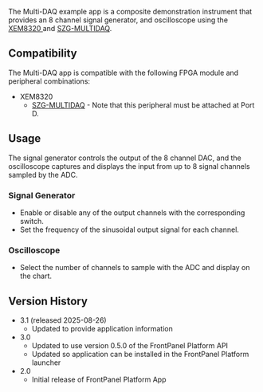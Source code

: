 The Multi-DAQ example app is a composite demonstration instrument that provides an 8 channel signal generator, and oscilloscope using the [XEM8320 ](https://opalkelly.com/products/xem8320/) and [SZG-MULTIDAQ](https://docs.opalkelly.com/syzygy-peripherals/szg-multidaq/).

## Compatibility

The Multi-DAQ app is compatible with the following FPGA module and peripheral combinations:

* XEM8320
  * [SZG-MULTIDAQ](https://docs.opalkelly.com/syzygy-peripherals/szg-multidaq/) - Note that this peripheral must be attached at Port D.

## Usage

The signal generator controls the output of the 8 channel DAC, and the oscilloscope captures and displays the input from up to 8 signal channels sampled by the ADC.

### Signal Generator

* Enable or disable any of the output channels with the corresponding switch.
* Set the frequency of the sinusoidal output signal for each channel.

### Oscilloscope

* Select the number of channels to sample with the ADC and display on the chart.

## Version History

* 3.1 (released 2025-08-26)
  * Updated to provide application information
* 3.0
  * Updated to use version 0.5.0 of the FrontPanel Platform API
  * Updated so application can be installed in the FrontPanel Platform launcher
* 2.0
  * Initial release of FrontPanel Platform App
